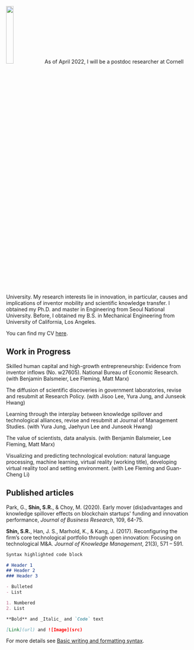 <img src = "https://user-images.githubusercontent.com/56745112/147376021-0c99d91f-0f41-4402-93e0-30311717974b.jpg" width=20% height=20%> 
As of April 2022, I will be a postdoc researcher at Cornell University. My research interests lie in innovation, in particular, causes and implications of inventor mobility and scientific knowledge transfer. I obtained my Ph.D. and master in Engineering from Seoul National University. Before, I obtained my B.S. in Mechanical Engineering from University of California, Los Angeles.

You can find my CV [here](https://www.dropbox.com/s/jiqfbqxif1i51la/ShinCVDecember2021.pdf?dl=0).


## Work in Progress
Skilled human capital and high-growth entrepreneurship: Evidence from inventor inflows (No. w27605). National Bureau of Economic Research. (with Benjamin Balsmeier, Lee Fleming, Matt Marx)

The diffusion of scientific discoveries in government laboratories, revise and resubmit at Research Policy. (with Jisoo Lee, Yura Jung, and Junseok Hwang)

Learning through the interplay between knowledge spillover and technological alliances, revise and resubmit at Journal of Management Studies. (with Yura Jung, Jaehyun Lee and Junseok Hwang)

The value of scientists, data analysis. (with Benjamin Balsmeier, Lee Fleming, Matt Marx)

Visualizing and predicting technological evolution: natural language processing, machine learning, virtual reality (working title), developing virtual reality tool and setting environment. (with Lee Fleming and Guan-Cheng Li)


## Published articles
Park, G., **Shin, S.R.**, & Choy, M. (2020). Early mover (dis)advantages and knowledge spillover effects on blockchain startups' funding and innovation performance, _Journal of Business Research_, 109, 64-75.

**Shin, S.R.**, Han, J. S., Marhold, K., & Kang, J. (2017). Reconfiguring the firm’s core technological portfolio through open innovation: Focusing on technological M&A. _Journal of Knowledge Management_, 21(3), 571 – 591.


```markdown
Syntax highlighted code block

# Header 1
## Header 2
### Header 3

- Bulleted
- List

1. Numbered
2. List

**Bold** and _Italic_ and `Code` text

[Link](url) and ![Image](src)
```

For more details see [Basic writing and formatting syntax](https://docs.github.com/en/github/writing-on-github/getting-started-with-writing-and-formatting-on-github/basic-writing-and-formatting-syntax).
